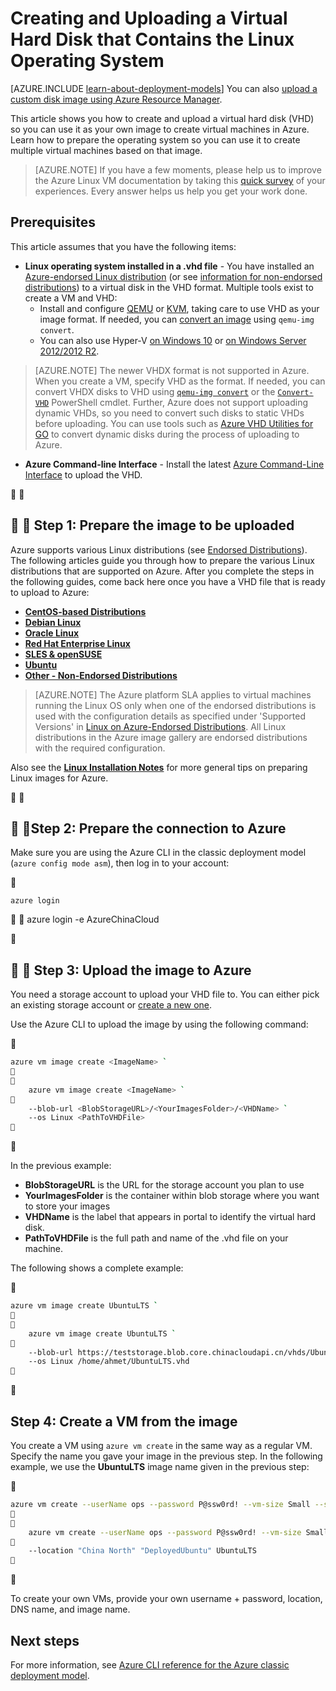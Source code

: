 <properties
	pageTitle="Create and upload a Linux VHD | Azure"
	description="Create and upload an Azure virtual hard disk (VHD) with the classic deployment model that contains the Linux operating system."
	services="virtual-machines-linux"
	documentationCenter=""
	authors="iainfoulds"
	manager="timlt"
	editor="tysonn"
	tags="azure-service-management"/>

<tags
	ms.service="virtual-machines-linux"
	ms.workload="infrastructure-services"
	ms.tgt_pltfrm="vm-linux"
	ms.devlang="na"
	ms.topic="article"
	ms.date="09/01/2016"
	wacn.date=""
	ms.author="iainfou"/>

# Creating and Uploading a Virtual Hard Disk that Contains the Linux Operating System

[AZURE.INCLUDE [learn-about-deployment-models](../../includes/learn-about-deployment-models-classic-include.md)] You can also [upload a custom disk image using Azure Resource Manager](/documentation/articles/virtual-machines-linux-upload-vhd/).

This article shows you how to create and upload a virtual hard disk (VHD) so you can use it as your own image to create virtual machines in Azure. Learn how to prepare the operating system so you can use it to create multiple virtual machines based on that image. 

>  [AZURE.NOTE] If you have a few moments, please help us to improve the Azure Linux VM documentation by taking this [quick survey](https://aka.ms/linuxdocsurvey) of your experiences. Every answer helps us help you get your work done.

## Prerequisites
This article assumes that you have the following items:

- **Linux operating system installed in a .vhd file** - You have installed an [Azure-endorsed Linux distribution](/documentation/articles/virtual-machines-linux-endorsed-distros/) (or see [information for non-endorsed distributions](/documentation/articles/virtual-machines-linux-create-upload-generic/)) to a virtual disk in the VHD format. Multiple tools exist to create a VM and VHD:
	- Install and configure [QEMU](https://en.wikibooks.org/wiki/QEMU/Installing_QEMU) or [KVM](http://www.linux-kvm.org/page/RunningKVM), taking care to use VHD as your image format. If needed, you can [convert an image](https://en.wikibooks.org/wiki/QEMU/Images#Converting_image_formats) using `qemu-img convert`.
	- You can also use Hyper-V [on Windows 10](https://msdn.microsoft.com/virtualization/hyperv_on_windows/quick_start/walkthrough_install) or [on Windows Server 2012/2012 R2](https://technet.microsoft.com/zh-cn/library/hh846766.aspx).

> [AZURE.NOTE] The newer VHDX format is not supported in Azure. When you create a VM, specify VHD as the format. If needed, you can convert VHDX disks to VHD using [`qemu-img convert`](https://en.wikibooks.org/wiki/QEMU/Images#Converting_image_formats) or the [`Convert-VHD`](https://technet.microsoft.com/zh-cn/library/hh848454.aspx) PowerShell cmdlet. Further, Azure does not support uploading dynamic VHDs, so you need to convert such disks to static VHDs before uploading. You can use tools such as [Azure VHD Utilities for GO](https://github.com/Microsoft/azure-vhd-utils-for-go) to convert dynamic disks during the process of uploading to Azure.

- **Azure Command-line Interface** - Install the latest [Azure Command-Line Interface](/documentation/articles/virtual-machines-command-line-tools/) to upload the VHD.


<a id="prepimage"> </a>

##  <a id="prepimage"></a>  Step 1: Prepare the image to be uploaded

Azure supports various Linux distributions (see [Endorsed Distributions](/documentation/articles/virtual-machines-linux-endorsed-distros/)). The following articles guide you through how to prepare the various Linux distributions that are supported on Azure. After you complete the steps in the following guides, come back here once you have a VHD file that is ready to upload to Azure:

- **[CentOS-based Distributions](/documentation/articles/virtual-machines-linux-create-upload-centos/)**
- **[Debian Linux](/documentation/articles/virtual-machines-linux-debian-create-upload-vhd/)**
- **[Oracle Linux](/documentation/articles/virtual-machines-linux-oracle-create-upload-vhd/)**
- **[Red Hat Enterprise Linux](/documentation/articles/virtual-machines-linux-redhat-create-upload-vhd/)**
- **[SLES & openSUSE](/documentation/articles/virtual-machines-linux-suse-create-upload-vhd/)**
- **[Ubuntu](/documentation/articles/virtual-machines-linux-create-upload-ubuntu/)**
- **[Other - Non-Endorsed Distributions](/documentation/articles/virtual-machines-linux-create-upload-generic/)**

> [AZURE.NOTE] The Azure platform SLA applies to virtual machines running the Linux OS only when one of the endorsed distributions is used with the configuration details as specified under 'Supported Versions' in [Linux on Azure-Endorsed Distributions](/documentation/articles/virtual-machines-linux-endorsed-distros/). All Linux distributions in the Azure image gallery are endorsed distributions with the required configuration.

Also see the **[Linux Installation Notes](/documentation/articles/virtual-machines-linux-create-upload-generic/#general-linux-installation-notes)** for more general tips on preparing Linux images for Azure.



<a id="connect"> </a>

##  <a id="connect"></a>  Step 2: Prepare the connection to Azure

Make sure you are using the Azure CLI in the classic deployment model (`azure config mode asm`), then log in to your account:


```
azure login
```



	azure login -e AzureChinaCloud

<a id="upload"> </a>

##  <a id="upload"></a>  Step 3: Upload the image to Azure

You need a storage account to upload your VHD file to. You can either pick an existing storage account or [create a new one](/documentation/articles/storage-create-storage-account/).

Use the Azure CLI to upload the image by using the following command:


```bash
azure vm image create <ImageName> `


	azure vm image create <ImageName> `

	--blob-url <BlobStorageURL>/<YourImagesFolder>/<VHDName> `
	--os Linux <PathToVHDFile>

```


In the previous example:

- **BlobStorageURL** is the URL for the storage account you plan to use
- **YourImagesFolder** is the container within blob storage where you want to store your images
- **VHDName** is the label that appears in portal to identify the virtual hard disk.
- **PathToVHDFile** is the full path and name of the .vhd file on your machine.

The following shows a complete example:


```bash
azure vm image create UbuntuLTS `


	azure vm image create UbuntuLTS `

	--blob-url https://teststorage.blob.core.chinacloudapi.cn/vhds/UbuntuLTS.vhd `
	--os Linux /home/ahmet/UbuntuLTS.vhd

```


## Step 4: Create a VM from the image
You create a VM using `azure vm create` in the same way as a regular VM. Specify the name you gave your image in the previous step. In the following example, we use the **UbuntuLTS** image name given in the previous step:


```bash
azure vm create --userName ops --password P@ssw0rd! --vm-size Small --ssh `


	azure vm create --userName ops --password P@ssw0rd! --vm-size Small --ssh `

	--location "China North" "DeployedUbuntu" UbuntuLTS

```


To create your own VMs, provide your own username + password, location, DNS name, and image name.

## Next steps

For more information, see [Azure CLI reference for the Azure classic deployment model](/documentation/articles/virtual-machines-command-line-tools/).

[Step 1: Prepare the image to be uploaded]: #prepimage
[Step 2: Prepare the connection to Azure]: #connect
[Step 3: Upload the image to Azure]: #upload
